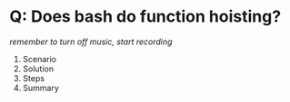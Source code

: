 # Q: Does bash do function hoisting?

*remember to turn off music, start recording*

1. Scenario
2. Solution
3. Steps
4. Summary

